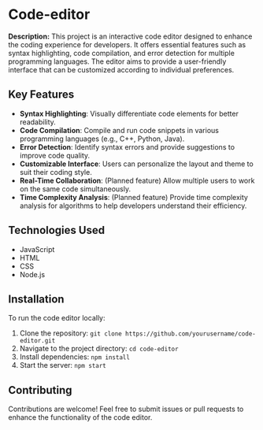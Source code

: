 # Code-editor


**Description:**
This project is an interactive code editor designed to enhance the coding experience for developers. It offers essential features such as syntax highlighting, code compilation, and error detection for multiple programming languages. The editor aims to provide a user-friendly interface that can be customized according to individual preferences.

## Key Features
- **Syntax Highlighting**: Visually differentiate code elements for better readability.
- **Code Compilation**: Compile and run code snippets in various programming languages (e.g., C++, Python, Java).
- **Error Detection**: Identify syntax errors and provide suggestions to improve code quality.
- **Customizable Interface**: Users can personalize the layout and theme to suit their coding style.
- **Real-Time Collaboration**: (Planned feature) Allow multiple users to work on the same code simultaneously.
- **Time Complexity Analysis**: (Planned feature) Provide time complexity analysis for algorithms to help developers understand their efficiency.
## Technologies Used
- JavaScript
- HTML
- CSS
- Node.js

## Installation
To run the code editor locally:
1. Clone the repository: `git clone https://github.com/yourusername/code-editor.git`
2. Navigate to the project directory: `cd code-editor`
3. Install dependencies: `npm install`
4. Start the server: `npm start`

## Contributing
Contributions are welcome! Feel free to submit issues or pull requests to enhance the functionality of the code editor.
